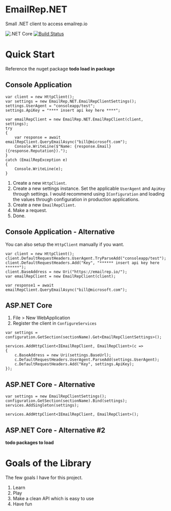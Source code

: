 # EmailRep.NET
Small .NET client to access emailrep.io

![.NET Core](https://github.com/WestDiscGolf/EmailRep.NET/workflows/.NET%20Core/badge.svg) [![Build Status](https://dev.azure.com/westdiscgolf/EmailRep.NET/_apis/build/status/WestDiscGolf.EmailRep.NET?branchName=master)](https://dev.azure.com/westdiscgolf/EmailRep.NET/_build/latest?definitionId=4&branchName=master)

# Quick Start

Reference the nuget package
**todo load in package**


## Console Application
```
var client = new HttpClient();
var settings = new EmailRep.NET.EmailRepClientSettings();
settings.UserAgent = "consoleapp/test";
settings.ApiKey = "**** insert api key here ****";

var emailRepClient = new EmailRep.NET.EmailRepClient(client, settings);
try
{
    var response = await emailRepClient.QueryEmailAsync("bill@microsoft.com");
    Console.WriteLine($"Name: {response.Email} ({response.Reputation}).");
}
catch (EmailRepException e)
{
    Console.WriteLine(e);
}
```

1) Create a new `HttpClient`.
2) Create a new settings instance. Set the applicable `UserAgent` and `ApiKey` through settings. I would recommend using `IConfiguration` and loading the values through configuration in production applications.
3) Create a new `EmailRepClient`.
4) Make a request.
5) Done.

## Console Application - Alternative

You can also setup the `HttpClient` manually if you want.

```
var client = new HttpClient();
client.DefaultRequestHeaders.UserAgent.TryParseAdd("consoleapp/test");
client.DefaultRequestHeaders.Add("Key", "****** insert api key here ******");
client.BaseAddress = new Uri("https://emailrep.io/");
var emailRepClient = new EmailRepClient(client);

var response1 = await emailRepClient.QueryEmailAsync("bill@microsoft.com");
```

## ASP.NET Core

1) File > New WebApplication
2) Register the client in `ConfigureServices`

```
var settings = configuration.GetSection(sectionName).Get<EmailRepClientSettings>();

services.AddHttpClient<IEmailRepClient, EmailRepClient>(c =>
{
    c.BaseAddress = new Uri(settings.BaseUrl);
    c.DefaultRequestHeaders.UserAgent.ParseAdd(settings.UserAgent);
    c.DefaultRequestHeaders.Add("Key", settings.ApiKey);
});
```

## ASP.NET Core - Alternative
```
var settings = new EmailRepClientSettings();
configuration.GetSection(sectionName).Bind(settings);
services.AddSingleton(settings);

services.AddHttpClient<IEmailRepClient, EmailRepClient>();
```

## ASP.NET Core - Alternative #2
**todo packages to load**


# Goals of the Library
The few goals I have for this project.

1. Learn
2. Play
3. Make a clean API which is easy to use
4. Have fun
